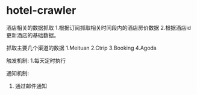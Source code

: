 # hotel-crawler

酒店相关的数据抓取
1.根据订阅抓取相关时间段内的酒店房价数据
2.根据酒店id更新酒店的基础数据。

抓取主要几个渠道的数据
1.Meituan
2.Ctrip
3.Booking
4.Agoda

触发机制:
1.每天定时执行

通知机制:
1. 通过邮件通知

